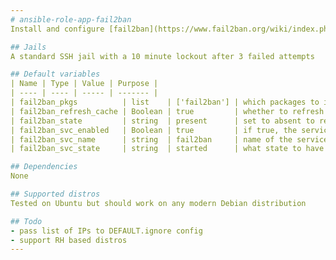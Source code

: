 ```yaml
---
# ansible-role-app-fail2ban
Install and configure [fail2ban](https://www.fail2ban.org/wiki/index.php/Main_Page) on Ubuntu

## Jails
A standard SSH jail with a 10 minute lockout after 3 failed attempts

## Default variables
| Name | Type | Value | Purpose |
| ---- | ---- | ----- | ------- |
| fail2ban_pkgs          | list    | ['fail2ban'] | which packages to install |
| fail2ban_refresh_cache | Boolean | true         | whether to refresh package cache before install |
| fail2ban_state         | string  | present      | set to absent to remove the package |
| fail2ban_svc_enabled   | Boolean | true         | if true, the service will start at boot |
| fail2ban_svc_name      | string  | fail2ban     | name of the service |
| fail2ban_svc_state     | string  | started      | what state to have the service in |

## Dependencies
None

## Supported distros
Tested on Ubuntu but should work on any modern Debian distribution

## Todo
- pass list of IPs to DEFAULT.ignore config
- support RH based distros
---
```

